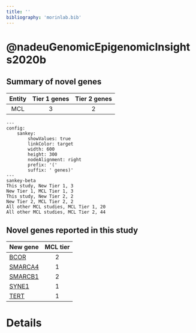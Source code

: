 ```yaml
---
title: ''
bibliography: 'morinlab.bib'
---
```


# @nadeuGenomicEpigenomicInsights2020b
## Summary of novel genes

|Entity| Tier 1 genes| Tier 2 genes|
|:-:|:-:|:-:|
|MCL|3|2|
```mermaid
---
config:
    sankey:
        showValues: true
        linkColor: target
        width: 600
        height: 300
        nodeAlignment: right
        prefix: '('
        suffix: ' genes)'
---
sankey-beta
This study, New Tier 1, 3
New Tier 1, MCL Tier 1, 3
This study, New Tier 2, 2
New Tier 2, MCL Tier 2, 2
All other MCL studies, MCL Tier 1, 20
All other MCL studies, MCL Tier 2, 44
```


## Novel genes reported in this study

|New gene|MCL tier|
|:-|:-:|
|[BCOR](../BCOR)|2 |
|[SMARCA4](../SMARCA4)|1 |
|[SMARCB1](../SMARCB1)|2 |
|[SYNE1](../SYNE1)|1 |
|[TERT](../TERT)|1 |

# Details

